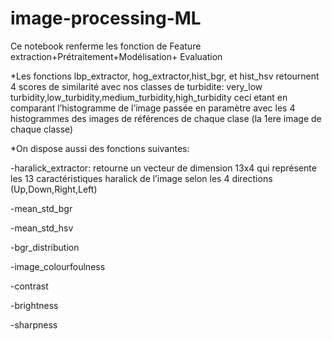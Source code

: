 # image-processing-ML
Ce notebook renferme les fonction de Feature extraction+Prétraitement+Modélisation+ Evaluation

*Les fonctions lbp_extractor, hog_extractor,hist_bgr, et hist_hsv retournent 4 scores de similarité avec nos classes de turbidite: very_low turbidity,low_turbidity,medium_turbidity,high_turbidity ceci etant en comparant l’histogramme de l’image passée en paramètre avec les 4 histogrammes des images de références de chaque clase (la 1ere image de chaque classe)

*On dispose aussi des fonctions suivantes: 

-haralick_extractor: retourne un vecteur de dimension 13x4 qui représente les 13 caractéristiques haralick de l’image selon les 4 directions (Up,Down,Right,Left)

-mean_std_bgr

-mean_std_hsv

-bgr_distribution

-image_colourfoulness

-contrast

-brightness

-sharpness

